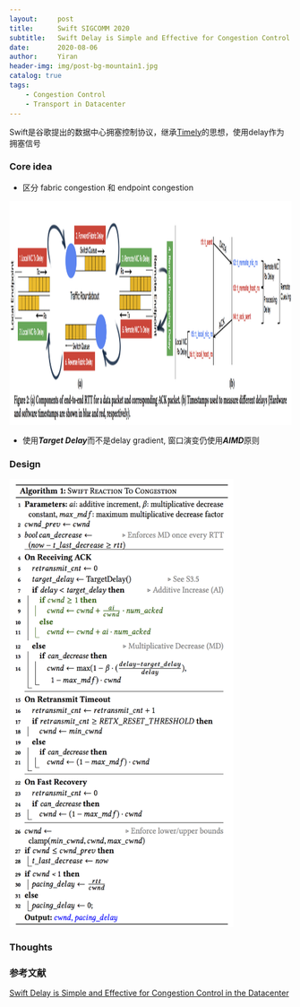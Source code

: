 ```yaml
---
layout:     post
title:      Swift SIGCOMM 2020
subtitle:   Swift Delay is Simple and Effective for Congestion Control in the Datacenter
date:       2020-08-06
author:     Yiran
header-img: img/post-bg-mountain1.jpg
catalog: true
tags:
    - Congestion Control
    - Transport in Datacenter
---
```





Swift是谷歌提出的数据中心拥塞控制协议，继承[Timely](https://yi-ran.github.io/2019/03/27/Timely-NSDI-2015/)的思想，使用delay作为拥塞信号


### Core idea

- 区分 fabric congestion 和 endpoint congestion

<img width="700" height="400" src="/img/post-swift-1.png"/>


- 使用***Target Delay***而不是delay gradient, 窗口演变仍使用***AIMD***原则


### Design


<img width="400" height="800" src="/img/post-swift-2.png"/>
  

### Thoughts




### 参考文献

[Swift Delay is Simple and Effective for Congestion Control in the Datacenter](https://dl.acm.org/doi/pdf/10.1145/3387514.3406591)





